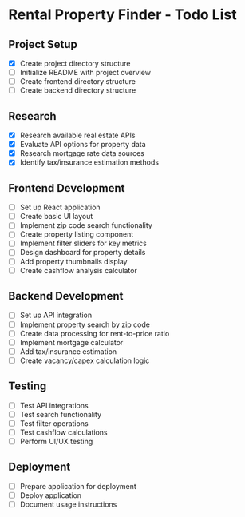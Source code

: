 # Rental Property Finder - Todo List

## Project Setup
- [x] Create project directory structure
- [ ] Initialize README with project overview
- [ ] Create frontend directory structure
- [ ] Create backend directory structure

## Research
- [x] Research available real estate APIs
- [x] Evaluate API options for property data
- [x] Research mortgage rate data sources
- [x] Identify tax/insurance estimation methods

## Frontend Development
- [ ] Set up React application
- [ ] Create basic UI layout
- [ ] Implement zip code search functionality
- [ ] Create property listing component
- [ ] Implement filter sliders for key metrics
- [ ] Design dashboard for property details
- [ ] Add property thumbnails display
- [ ] Create cashflow analysis calculator

## Backend Development
- [ ] Set up API integration
- [ ] Implement property search by zip code
- [ ] Create data processing for rent-to-price ratio
- [ ] Implement mortgage calculator
- [ ] Add tax/insurance estimation
- [ ] Create vacancy/capex calculation logic

## Testing
- [ ] Test API integrations
- [ ] Test search functionality
- [ ] Test filter operations
- [ ] Test cashflow calculations
- [ ] Perform UI/UX testing

## Deployment
- [ ] Prepare application for deployment
- [ ] Deploy application
- [ ] Document usage instructions
